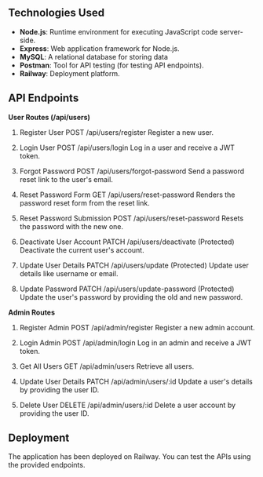 ## Technologies Used

- **Node.js**: Runtime environment for executing JavaScript code server-side.
- **Express**: Web application framework for Node.js.
- **MySQL**: A relational database for storing data
- **Postman**: Tool for API testing (for testing API endpoints).
- **Railway**: Deployment platform.

## API Endpoints

**User Routes (/api/users)**

1. Register User
   POST /api/users/register
   Register a new user.

2. Login User
   POST /api/users/login
   Log in a user and receive a JWT token.

3. Forgot Password
   POST /api/users/forgot-password
   Send a password reset link to the user's email.

4. Reset Password Form
   GET /api/users/reset-password
   Renders the password reset form from the reset link.

5. Reset Password Submission
   POST /api/users/reset-password
   Resets the password with the new one.

6. Deactivate User Account
   PATCH /api/users/deactivate (Protected)
   Deactivate the current user's account.

7. Update User Details
   PATCH /api/users/update (Protected)
   Update user details like username or email.

8. Update Password
   PATCH /api/users/update-password (Protected)
   Update the user's password by providing the old and new password.

**Admin Routes**

1. Register Admin
   POST /api/admin/register
   Register a new admin account.

2. Login Admin
   POST /api/admin/login
   Log in an admin and receive a JWT token.

3. Get All Users
   GET /api/admin/users
   Retrieve all users.

4. Update User Details
   PATCH /api/admin/users/:id
   Update a user's details by providing the user ID.

5. Delete User
   DELETE /api/admin/users/:id
   Delete a user account by providing the user ID.

## Deployment

The application has been deployed on Railway. You can test the APIs using the provided endpoints.
